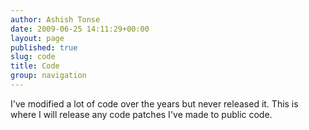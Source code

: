 ```yaml
---
author: Ashish Tonse
date: 2009-06-25 14:11:29+00:00
layout: page
published: true
slug: code
title: Code
group: navigation
---
```


I've modified a lot of code over the years but never released it. This is where I will release any code patches I've made to public code.
